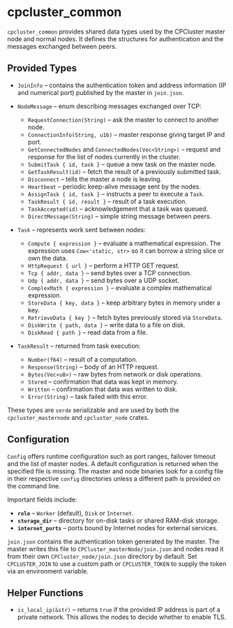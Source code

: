 # cpcluster_common

`cpcluster_common` provides shared data types used by the CPCluster master node and normal nodes. It defines the structures for authentication and the messages exchanged between peers.

## Provided Types

- `JoinInfo` – contains the authentication token and address information (IP and numerical port) published by the master in `join.json`.
- `NodeMessage` – enum describing messages exchanged over TCP:
  - `RequestConnection(String)` – ask the master to connect to another node.
  - `ConnectionInfo(String, u16)` – master response giving target IP and port.
  - `GetConnectedNodes` and `ConnectedNodes(Vec<String>)` – request and response for the list of nodes currently in the cluster.
  - `SubmitTask { id, task }` – queue a new task on the master node.
  - `GetTaskResult(id)` – fetch the result of a previously submitted task.
  - `Disconnect` – tells the master a node is leaving.
  - `Heartbeat` – periodic keep-alive message sent by the nodes.
  - `AssignTask { id, task }` – instructs a peer to execute a `Task`.
  - `TaskResult { id, result }` – result of a task execution.
  - `TaskAccepted(id)` – acknowledgement that a task was queued.
  - `DirectMessage(String)` – simple string message between peers.

- `Task` – represents work sent between nodes:
  - `Compute { expression }` – evaluate a mathematical expression. The
    expression uses `Cow<'static, str>` so it can borrow a string slice or own
    the data.
  - `HttpRequest { url }` – perform a HTTP GET request.
  - `Tcp { addr, data }` – send bytes over a TCP connection.
  - `Udp { addr, data }` – send bytes over a UDP socket.
  - `ComplexMath { expression }` – evaluate a complex mathematical expression.
  - `StoreData { key, data }` – keep arbitrary bytes in memory under a key.
  - `RetrieveData { key }` – fetch bytes previously stored via `StoreData`.
  - `DiskWrite { path, data }` – write data to a file on disk.
  - `DiskRead { path }` – read data from a file.

- `TaskResult` – returned from task execution:
  - `Number(f64)` – result of a computation.
  - `Response(String)` – body of an HTTP request.
  - `Bytes(Vec<u8>)` – raw bytes from network or disk operations.
  - `Stored` – confirmation that data was kept in memory.
  - `Written` – confirmation that data was written to disk.
  - `Error(String)` – task failed with this error.

These types are `serde` serializable and are used by both the `cpcluster_masternode` and `cpcluster_node` crates.

## Configuration

`Config` offers runtime configuration such as port ranges, failover timeout and the list of master nodes. A default configuration is returned when the specified file is missing. The master and node binaries look for a config file in their respective `config` directories unless a different path is provided on the command line.

Important fields include:

- **`role`** – `Worker` (default), `Disk` or `Internet`.
- **`storage_dir`** – directory for on-disk tasks or shared RAM-disk storage.
- **`internet_ports`** – ports bound by Internet nodes for external services.

`join.json` contains the authentication token generated by the master. The master writes this file to `CPCluster_masterNode/join.json` and nodes read it from their own `CPCluster_node/join.json` directory by default. Set `CPCLUSTER_JOIN` to use a custom path or `CPCLUSTER_TOKEN` to supply the token via an environment variable.

## Helper Functions

- `is_local_ip(&str)` – returns `true` if the provided IP address is part of a private
  network. This allows the nodes to decide whether to enable TLS.
